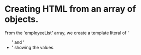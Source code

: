 # Creating HTML from an array of objects.

From the 'employeeList' array, we create a template literal of '<ul>' and '<li>' showing the values.